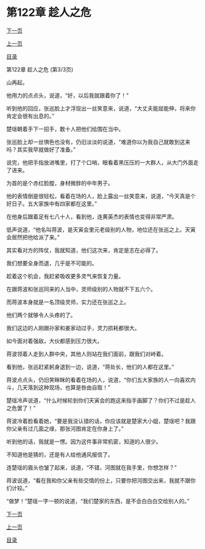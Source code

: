 <h1>第122章   趁人之危</h1>
            <div><p><a href="./366_%E7%AC%AC123%E7%AB%A0_%E4%B8%89%E5%A4%A7%E5%AE%B6%E4%B8%BB.md">下一页</a></p><p><a href="./364_%E7%AC%AC122%E7%AB%A0_%E8%B6%81%E4%BA%BA%E4%B9%8B%E5%8D%B1.md">上一页</a></p><p><a href="../">目录</a></p></div>
            <div><p>第122章   趁人之危 (第3/3页)</p><p>山再起。</p><p>他用力的点点头，说道，“好，以后我就跟着你了！”</p><p>听到他的回应，张巡脸上才浮现出一丝笑意来，说道，“大丈夫能屈能伸，将来你肯定会很有出息的。”</p><p>楚瑶朝着手下一招手，数十人把他们给围在当中。</p><p>张巡脸上却一丝惧色也没有，仍旧淡淡的说道，“难道你以为我自己就敢到这来吗？其实我早就做好了准备。”</p><p>说完，他把手指放进嘴里，打了个口哨，眼看着黑压压的一大群人，从大门外面走了进来。</p><p>为首的是个赤红脸膛，身材微胖的中年男子。</p><p>他的表情倒是很轻松，看着在场的人，脸上露出一丝笑意来，说道，“今天真是个好日子。五大家族中有四家都在这里。”</p><p>在他身后跟着足有七八十人，看到他，连黄英杰的表情也变得非常严肃。</p><p>低声说道，“他名叫蒋波，是天寅会里元老级别的人物，地位还在张巡之上。天寅会居然把他给派了来。”</p><p>其实看对方的阵仗，我就知道，他们这次来，肯定是志在必得了。</p><p>我们想要全身而退，几乎是不可能的。</p><p>趁着这个机会，我赶紧吸收更多灵气来恢复力量。</p><p>在跟蒋波和张巡同来的人当中，灵师级别的人物就不下五六个。</p><p>而蒋波本身就是一名顶级灵师，实力还在张巡之上。</p><p>他们两个就够令人头疼的了。</p><p>我们这边的人刚跟孙家和姜家动过手，灵力损耗都很大。</p><p>如今面对着强敌，大伙都感到压力很大。</p><p>蒋波领着人走到人群中央，其他人则站在我们面前，跟我们对峙着。</p><p>看到他，张巡赶紧躬身退到一边，说道，“蒋处长，他们的人都在这里。”</p><p>蒋波点点头，仍旧笑眯眯的看着在场的人，说道，“你们五大家族的人一向喜欢内斗，几天落到这种现场，也算是咎由自取！”</p><p>楚瑶冷声说道，“什么时候轮到你们天寅会的跑这来指手画脚了？你们不过是趁人之危罢了！”</p><p>蒋波冷着脸看着她，“要是我没认错的话，你应该就是楚家大小姐，楚瑶吧？我跟你父亲有过几面之缘，那张河图肯定在你身上了。”</p><p>听到他的话，我就是一愣。因为这件事非常机密，知道的人很少。</p><p>不知道他是猜的，还是有人给他通风报信了。</p><p>连楚瑶的眉头也皱了起来，说道，“不错，河图就在我手里，你想怎样？”</p><p>蒋波说道，“看在我和你父亲有些交情的份上，只要你把河图交出来，我就不跟你们计较。”</p><p>“做梦！”楚瑶一字一顿的说道，“我们楚家的东西，是不会白白白交给别人的。”</p></div>
            <div><p><a href="./366_%E7%AC%AC123%E7%AB%A0_%E4%B8%89%E5%A4%A7%E5%AE%B6%E4%B8%BB.md">下一页</a></p><p><a href="./364_%E7%AC%AC122%E7%AB%A0_%E8%B6%81%E4%BA%BA%E4%B9%8B%E5%8D%B1.md">上一页</a></p><p><a href="../">目录</a></p></div>